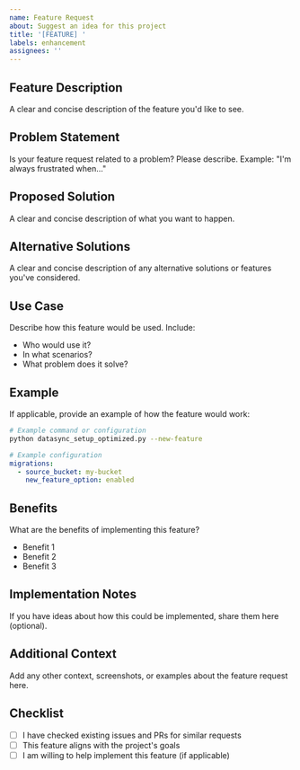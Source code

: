```yaml
---
name: Feature Request
about: Suggest an idea for this project
title: '[FEATURE] '
labels: enhancement
assignees: ''
---
```


## Feature Description

A clear and concise description of the feature you'd like to see.

## Problem Statement

Is your feature request related to a problem? Please describe.
Example: "I'm always frustrated when..."

## Proposed Solution

A clear and concise description of what you want to happen.

## Alternative Solutions

A clear and concise description of any alternative solutions or features you've considered.

## Use Case

Describe how this feature would be used. Include:
- Who would use it?
- In what scenarios?
- What problem does it solve?

## Example

If applicable, provide an example of how the feature would work:

```bash
# Example command or configuration
python datasync_setup_optimized.py --new-feature
```

```yaml
# Example configuration
migrations:
  - source_bucket: my-bucket
    new_feature_option: enabled
```

## Benefits

What are the benefits of implementing this feature?
- Benefit 1
- Benefit 2
- Benefit 3

## Implementation Notes

If you have ideas about how this could be implemented, share them here (optional).

## Additional Context

Add any other context, screenshots, or examples about the feature request here.

## Checklist

- [ ] I have checked existing issues and PRs for similar requests
- [ ] This feature aligns with the project's goals
- [ ] I am willing to help implement this feature (if applicable)
